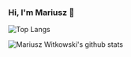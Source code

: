 ### Hi, I'm Mariusz 👋

![Top Langs](https://github-readme-stats.vercel.app/api/top-langs/?username=MariuszWitkowski&layout=compact)

![Mariusz Witkowski's github stats](https://github-readme-stats.vercel.app/api?username=MariuszWitkowski&show_icons=true)

<!--
**MariuszWitkowski/MariuszWitkowski** is a ✨ _special_ ✨ repository because its `README.md` (this file) appears on your GitHub profile.

Here are some ideas to get you started:

- 🔭 I’m currently working on ...
- 🌱 I’m currently learning ...
- 👯 I’m looking to collaborate on ...
- 🤔 I’m looking for help with ...
- 💬 Ask me about ...
- 📫 How to reach me: ...
- 😄 Pronouns: ...
- ⚡ Fun fact: ...
-->
